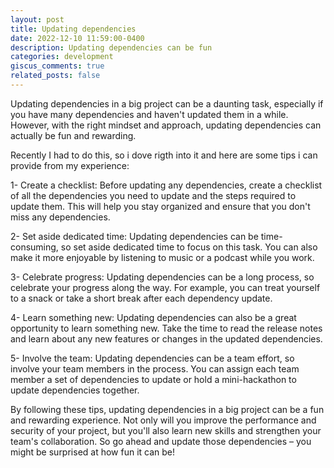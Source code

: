 ```yaml
---
layout: post
title: Updating dependencies
date: 2022-12-10 11:59:00-0400
description: Updating dependencies can be fun
categories: development
giscus_comments: true
related_posts: false
---
```

Updating dependencies in a big project can be a daunting task, especially if you have many dependencies and haven't updated them in a while. However, with the right mindset and approach, updating dependencies can actually be fun and rewarding.

Recently I had to do this, so i dove rigth into it and here are some tips i can provide from my experience:

1- Create a checklist: Before updating any dependencies, create a checklist of all the dependencies you need to update and the steps required to update them. This will help you stay organized and ensure that you don't miss any dependencies.

2- Set aside dedicated time: Updating dependencies can be time-consuming, so set aside dedicated time to focus on this task. You can also make it more enjoyable by listening to music or a podcast while you work.

3- Celebrate progress: Updating dependencies can be a long process, so celebrate your progress along the way. For example, you can treat yourself to a snack or take a short break after each dependency update.

4- Learn something new: Updating dependencies can also be a great opportunity to learn something new. Take the time to read the release notes and learn about any new features or changes in the updated dependencies.

5- Involve the team: Updating dependencies can be a team effort, so involve your team members in the process. You can assign each team member a set of dependencies to update or hold a mini-hackathon to update dependencies together.

By following these tips, updating dependencies in a big project can be a fun and rewarding experience. Not only will you improve the performance and security of your project, but you'll also learn new skills and strengthen your team's collaboration. So go ahead and update those dependencies – you might be surprised at how fun it can be!